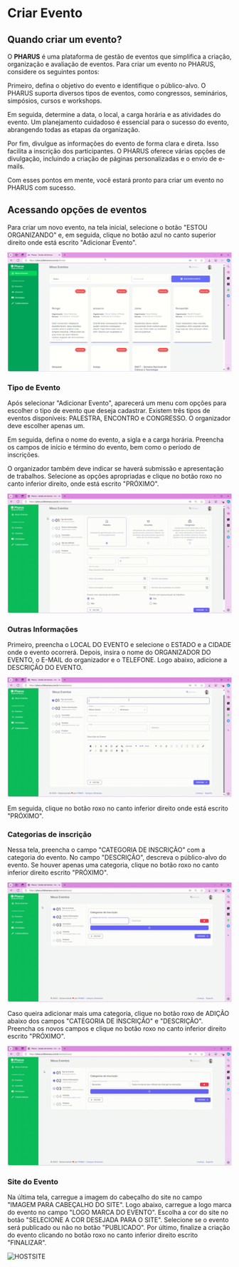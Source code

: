 # Criar Evento
## Quando criar um evento?

O **PHARUS** é uma plataforma de gestão de eventos que simplifica a criação, organização e avaliação de eventos. Para criar um evento no PHARUS, considere os seguintes pontos:

Primeiro, defina o objetivo do evento e identifique o público-alvo. O PHARUS suporta diversos tipos de eventos, como congressos, seminários, simpósios, cursos e workshops.

Em seguida, determine a data, o local, a carga horária e as atividades do evento. Um planejamento cuidadoso é essencial para o sucesso do evento, abrangendo todas as etapas da organização.

Por fim, divulgue as informações do evento de forma clara e direta. Isso facilita a inscrição dos participantes. O PHARUS oferece várias opções de divulgação, incluindo a criação de páginas personalizadas e o envio de e-mails.

Com esses pontos em mente, você estará pronto para criar um evento no PHARUS com sucesso.

## Acessando opções de eventos

Para criar um novo evento, na tela inicial, selecione o botão "ESTOU ORGANIZANDO" e, em seguida, clique no botão azul no canto superior direito onde está escrito "Adicionar Evento".

![Criar Evento](../images/criar_evento.gif)

### Tipo de Evento

Após selecionar "Adicionar Evento", aparecerá um menu com opções para escolher o tipo de evento que deseja cadastrar. Existem três tipos de eventos disponíveis: PALESTRA, ENCONTRO e CONGRESSO. O organizador deve escolher apenas um.

Em seguida, defina o nome do evento, a sigla e a carga horária. Preencha os campos de início e término do evento, bem como o período de inscrições.

O organizador também deve indicar se haverá submissão e apresentação de trabalhos. Selecione as opções apropriadas e clique no botão roxo no canto inferior direito, onde está escrito "PRÓXIMO".

![Tipo de Evento](../images/criar_evento2.gif)

### Outras Informações

Primeiro, preencha o LOCAL DO EVENTO e selecione o ESTADO e a CIDADE onde o evento ocorrerá. Depois, insira o nome do ORGANIZADOR DO EVENTO, o E-MAIL do organizador e o TELEFONE. Logo abaixo, adicione a DESCRIÇÃO DO EVENTO.

![Outras Informações](../images/criar_evento3.gif)

Em seguida, clique no botão roxo no canto inferior direito onde está escrito "PRÓXIMO".

### Categorias de inscrição

Nessa tela, preencha o campo "CATEGORIA DE INSCRIÇÃO" com a categoria do evento. No campo "DESCRIÇÃO", descreva o público-alvo do evento. Se houver apenas uma categoria, clique no botão roxo no canto inferior direito escrito "PRÓXIMO".

![Categorias de Inscrição](../images/criar_evento4.gif)

Caso queira adicionar mais uma categoria, clique no botão roxo de ADIÇÃO abaixo dos campos "CATEGORIA DE INSCRIÇÃO" e "DESCRIÇÃO". Preencha os novos campos e clique no botão roxo no canto inferior direito escrito "PRÓXIMO".

![Adicionar Categoria](../images/criar_evento5.gif)

### Site do Evento

Na última tela, carregue a imagem do cabeçalho do site no campo "IMAGEM PARA CABEÇALHO DO SITE". Logo abaixo, carregue a logo marca do evento no campo "LOGO MARCA DO EVENTO". Escolha a cor do site no botão "SELECIONE A COR DESEJADA PARA O SITE". Selecione se o evento será publicado ou não no botão "PUBLICADO". Por último, finalize a criação do evento clicando no botão roxo no canto inferior direito escrito "FINALIZAR".

![HOSTSITE](../images/criar_evento6.gif)
